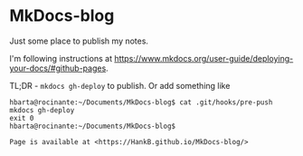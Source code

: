 # MkDocs-blog

Just some place to publish my notes.

I'm following instructions at <https://www.mkdocs.org/user-guide/deploying-your-docs/#github-pages>.

TL;DR - `mkdocs gh-deploy` to publish. Or add something like

```text
hbarta@rocinante:~/Documents/MkDocs-blog$ cat .git/hooks/pre-push
mkdocs gh-deploy
exit 0
hbarta@rocinante:~/Documents/MkDocs-blog$ 

Page is available at <https://HankB.github.io/MkDocs-blog/>
